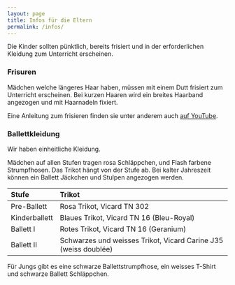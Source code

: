 ```yaml
---
layout: page
title: Infos für die Eltern
permalink: /infos/
---
```


Die Kinder sollten pünktlich, bereits frisiert und in der erforderlichen Kleidung zum Unterricht erscheinen.

### Frisuren

Mädchen welche längeres Haar haben, müssen mit einem Dutt frisiert zum Unterricht erscheinen. Bei kurzen Haaren wird ein breites Haarband angezogen und mit Haarnadeln fixiert.

Eine Anleitung zum frisieren finden sie unter anderem auch [auf YouTube](https://www.youtube.com/watch?v=9tP-7IIWRp8).

### Ballettkleidung

Wir haben einheitliche Kleidung.

Mädchen auf allen Stufen tragen rosa Schläppchen, und Flash farbene Strumpfhosen. Das Trikot hängt von der Stufe ab.
Bei kalter Jahreszeit können ein Ballett Jäckchen und Stulpen angezogen werden.

| Stufe         |   Trikot                      |
| :------------ | :---------------------------- |
| Pre-Ballett   | Rosa Trikot, Vicard TN 302    |
| Kinderballett | Blaues Trikot, Vicard TN 16 (Bleu-Royal)        |
| Ballett I     | Rotes Trikot, Vicard TN 16 (Geranium)|
| Ballett II    | Schwarzes und weisses Trikot, Vicard Carine J35 (weiss doublée)  |

Für Jungs gibt es eine schwarze Ballettstrumpfhose, ein weisses T-Shirt und schwarze Ballett Schläppchen.
